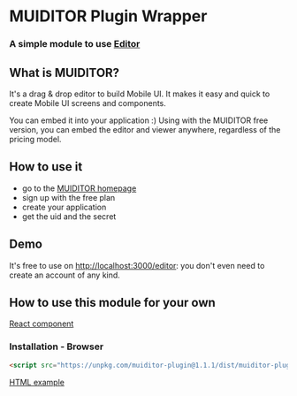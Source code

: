 # MUIDITOR Plugin Wrapper
### A simple module to use [Editor](http://localhost:3000/editor)

## What is MUIDITOR?
It's a drag & drop editor to build Mobile UI. It makes it easy and quick to create Mobile UI screens and components.

You can embed it into your application :) Using with the MUIDITOR free version, you can embed the editor and viewer anywhere, regardless of the pricing model.

## How to use it

* go to the [MUIDITOR homepage](http://localhost:3000/signup)
* sign up with the free plan
* create your application
* get the uid and the secret

## Demo

It's free to use on [http://localhost:3000/editor](http://localhost:3000/editor): you don't even need to create an account of any kind.

## How to use this module for your own

[React component](./examples/react-sample/README.md)

### Installation - Browser

```html
<script src="https://unpkg.com/muiditor-plugin@1.1.1/dist/muiditor-plugin.min.js"></script>
```

[HTML example](./examples/browser-sample/index.html)
